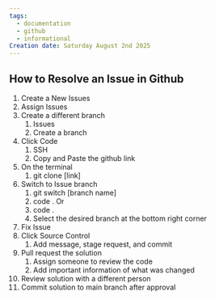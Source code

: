 ```yaml
---
tags:
  - documentation
  - github
  - informational
Creation date: Saturday August 2nd 2025
---
```

## How to Resolve an Issue in Github

1. Create a New Issues
2. Assign Issues
3. Create a different branch
	1. Issues
	2. Create a branch
4. Click Code
	1. SSH
	2. Copy and Paste the github link
5. On the terminal
	1. git clone [link]
6. Switch to Issue branch
	1. git switch [branch name]
	2. code .
	    Or
	3. code .
	4. Select the desired branch at the bottom right corner
7. Fix Issue
8. Click Source Control
	1. Add message, stage request, and commit
9. Pull request the solution
	1. Assign someone to review the code
	2. Add important information of what was changed
10. Review solution with a different person
11. Commit solution to main branch after approval
